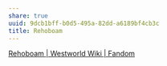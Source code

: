 ```yaml
---
share: true
uuid: 9dcb1bff-b0d5-495a-82dd-a6189bf4cb3c
title: Rehoboam
---
```

[Rehoboam | Westworld Wiki | Fandom](https://westworld.fandom.com/wiki/Rehoboam)
